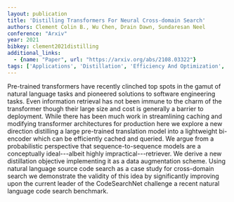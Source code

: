 ```yaml
---
layout: publication
title: 'Distilling Transformers For Neural Cross-domain Search'
authors: Clement Colin B., Wu Chen, Drain Dawn, Sundaresan Neel
conference: "Arxiv"
year: 2021
bibkey: clement2021distilling
additional_links:
  - {name: "Paper", url: "https://arxiv.org/abs/2108.03322"}
tags: ['Applications', 'Distillation', 'Efficiency And Optimization', 'Model Architecture', 'Pretraining Methods', 'Transformer']
---
```

Pre-trained transformers have recently clinched top spots in the gamut of natural language tasks and pioneered solutions to software engineering tasks. Even information retrieval has not been immune to the charm of the transformer though their large size and cost is generally a barrier to deployment. While there has been much work in streamlining caching and modifying transformer architectures for production here we explore a new direction distilling a large pre-trained translation model into a lightweight bi-encoder which can be efficiently cached and queried. We argue from a probabilistic perspective that sequence-to-sequence models are a conceptually ideal---albeit highly impractical---retriever. We derive a new distillation objective implementing it as a data augmentation scheme. Using natural language source code search as a case study for cross-domain search we demonstrate the validity of this idea by significantly improving upon the current leader of the CodeSearchNet challenge a recent natural language code search benchmark.
